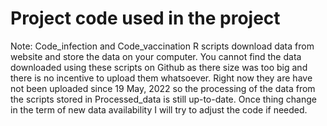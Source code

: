 # Project code used in the project

Note: Code_infection and Code_vaccination R scripts download data from website and store the data on your computer. You cannot find the data downloaded using these scripts on Github as there size was too big and there is no incentive to upload them whatsoever. Right now they are have not been uploaded since 19 May, 2022 so the processing of the data from the scripts stored in Processed_data is still up-to-date. Once thing change in the term of new data availability I will try to adjust the code if needed.
